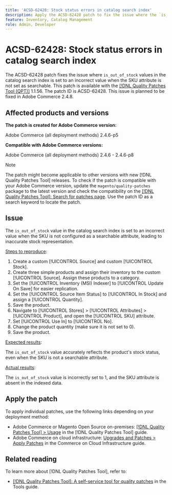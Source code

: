 ```yaml
---
title: 'ACSD-62428: Stock status errors in catalog search index'
description: Apply the ACSD-62428 patch to fix the issue where the `is_out_of_stock` value in the catalog search index is incorrectly set when the SKU is not as a searchable attribute.
feature: Inventory, Catalog Management
role: Admin, Developer
---
```

# ACSD-62428: Stock status errors in catalog search index

The ACSD-62428 patch fixes the issue where `is_out_of_stock` values in the catalog search index is set to an incorrect value when the SKU attribute is not set as searchable. This patch is available with the [[!DNL Quality Patches Tool (QPT)]](/help/tools/quality-patches-tool/quality-patches-tool-to-self-serve-quality-patches.md) 1.1.56. The patch ID is ACSD-62428. This issue is planned to be fixed in Adobe Commerce 2.4.8.

## Affected products and versions

**The patch is created for Adobe Commerce version:**

Adobe Commerce (all deployment methods)  2.4.6-p5

**Compatible with Adobe Commerce versions:**

Adobe Commerce (all deployment methods) 2.4.6 - 2.4.6-p8

>[!NOTE]
>
>The patch might become applicable to other versions with new [!DNL Quality Patches Tool] releases. To check if the patch is compatible with your Adobe Commerce version, update the `magento/quality-patches` package to the latest version and check the compatibility on the [[!DNL Quality Patches Tool]: Search for patches page](https://experienceleague.adobe.com/tools/commerce-quality-patches/index.html). Use the patch ID as a search keyword to locate the patch.

## Issue

The `is_out_of_stock` value in the catalog search index is set to an incorrect value when the SKU is not configured as a searchable attribute, leading to inaccurate stock representation.

<u>Steps to reproduce</u>:

1. Create a custom [!UICONTROL Source] and custom [!UICONTROL Stock].
1. Create three simple products and assign their inventory to the custom [!UICONTROL Source]. Assign these products to a category.
1. Set the [!UICONTROL Inventory (MSI) Indexer] to [!UICONTROL Update On Save] for easier replication.
1. Set the [!UICONTROL Source Item Status] to [!UICONTROL In Stock] and assign a  [!UICONTROL Quantity].
1. Save the product.
1. Navigate to [!UICONTROL Stores] > [!UICONTROL Attributes] > [!UICONTROL Product], and open the [!UICONTROL SKU] attribute.
1. Set  [!UICONTROL Use In] to [!UICONTROL No].
1. Change the product quantity (make sure it is not set to 0).
1. Save the product.

<u>Expected results</u>:

The `is_out_of_stock` value accurately reflects the product's stock status, even when the SKU is not a searchable attribute.

<u>Actual results</u>:

The `is_out_of_stock` value is incorrectly set to 1, and the SKU attribute is absent in the indexed data.

## Apply the patch

To apply individual patches, use the following links depending on your deployment method:

* Adobe Commerce or Magento Open Source on-premises: [[!DNL Quality Patches Tool] > Usage](/help/tools/quality-patches-tool/usage.md) in the [!DNL Quality Patches Tool] guide.
* Adobe Commerce on cloud infrastructure: [Upgrades and Patches > Apply Patches](https://experienceleague.adobe.com/docs/commerce-cloud-service/user-guide/develop/upgrade/apply-patches.html) in the Commerce on Cloud Infrastructure guide.

## Related reading

To learn more about [!DNL Quality Patches Tool], refer to:

* [[!DNL Quality Patches Tool]: A self-service tool for quality patches](/help/tools/quality-patches-tool/quality-patches-tool-to-self-serve-quality-patches.md) in the Tools guide.
